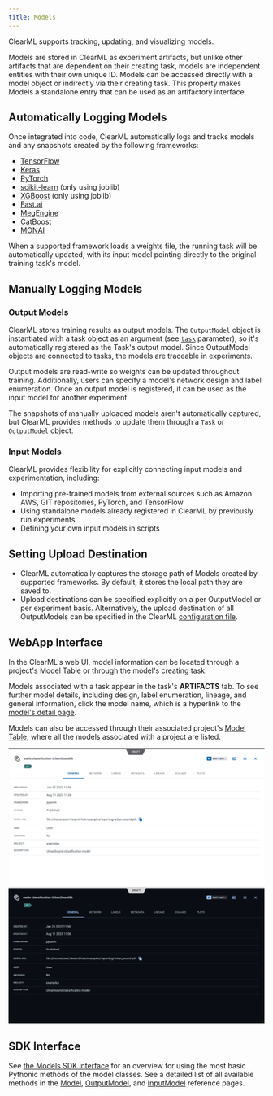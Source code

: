 ```yaml
---
title: Models
---
```


ClearML supports tracking, updating, and visualizing models.

Models are stored in ClearML as experiment artifacts, but unlike other artifacts that are dependent on their creating 
task, models are independent entities with their own unique ID. Models can be accessed directly with a model object or 
indirectly via their creating task. This property makes Models a standalone entry that can be used as an artifactory 
interface.

## Automatically Logging Models 

Once integrated into code, ClearML automatically logs and tracks models and any snapshots created by the following 
frameworks:
* [TensorFlow](../integrations/tensorflow.md)
* [Keras](../integrations/keras.md)
* [PyTorch](../integrations/pytorch.md)
* [scikit-learn](../integrations/scikit_learn.md) (only using joblib)
* [XGBoost](../integrations/xgboost.md) (only using joblib)
* [Fast.ai](../integrations/fastai.md)
* [MegEngine](../integrations/megengine.md)
* [CatBoost](../integrations/catboost.md)
* [MONAI](../integrations/monai.md)

When a supported framework loads a weights file, the running task will be automatically updated, with its input model 
pointing directly to the original training task's model.

## Manually Logging Models

### Output Models

ClearML stores training results as output models. The `OutputModel` object is instantiated with a task object as an 
argument (see [`task`](../references/sdk/model_outputmodel.md) parameter), so it's automatically registered as the Task's 
output model. Since OutputModel objects are connected to tasks, the models are traceable in experiments.

Output models are read-write so weights can be updated throughout training. Additionally, users can specify a model's 
network design and label enumeration. Once an output model is registered, it can be used as the input model for another 
experiment.

The snapshots of manually uploaded models aren't automatically captured, but ClearML provides methods to update them 
through a `Task` or `OutputModel` object.

### Input Models  

ClearML provides flexibility for explicitly connecting input models and experimentation, including:

* Importing pre-trained models from external sources such as Amazon AWS, GIT repositories, PyTorch, and TensorFlow
* Using standalone models already registered in ClearML by previously run experiments
* Defining your own input models in scripts
  
## Setting Upload Destination

* ClearML automatically captures the storage path of Models created by supported frameworks. By default, it stores the 
  local path they are saved to.
* Upload destinations can be specified explicitly on a per OutputModel or per experiment basis. Alternatively, the upload 
  destination of all OutputModels can be specified in the ClearML [configuration file](../configs/clearml_conf.md). 

## WebApp Interface

In the ClearML's web UI, model information can be located through a project's Model Table or through the model's creating 
task.

Models associated with a task appear in the task's **ARTIFACTS** tab. To see further model details, including design, 
label enumeration, lineage, and general information, click the model name, which is a hyperlink to the 
[model's detail page](../webapp/webapp_model_viewing.md).

Models can also be accessed through their associated project's [Model Table](../webapp/webapp_model_table.md), where all 
the models associated with a project are listed.

![WebApp Model](../img/webapp_model_general.png#light-mode-only) 
![WebApp Model](../img/webapp_model_general_dark.png#dark-mode-only) 

## SDK Interface

See [the Models SDK interface](../clearml_sdk/model_sdk.md) for an overview for using the most basic Pythonic methods of the model 
classes. See a detailed list of all available methods in the [Model](../references/sdk/model_model.md), [OutputModel](../references/sdk/model_outputmodel.md), and [InputModel](../references/sdk/model_inputmodel.md) 
reference pages. 

